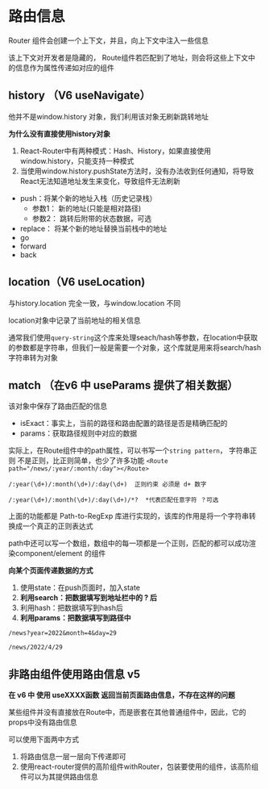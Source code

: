 # 路由信息
Router 组件会创建一个上下文，并且，向上下文中注入一些信息

该上下文对开发者是隐藏的， Route组件若匹配到了地址，则会将这些上下文中的信息作为属性传递如对应的组件

## history （V6 useNavigate）
他并不是window.history 对象，我们利用该对象无刷新跳转地址

**为什么没有直接使用history对象**

1. React-Router中有两种模式：Hash、History，如果直接使用window.history，只能支持一种模式
2. 当使用window.history.pushState方法时，没有办法收到任何通知，将导致React无法知道地址发生来变化，导致组件无法刷新

- push：将某个新的地址入栈（历史记录栈）
  - 参数1： 新的地址(只能是相对路径)
  - 参数2： 跳转后附带的状态数据，可选
- replace： 将某个新的地址替换当前栈中的地址
- go
- forward
- back

## location（V6 useLocation)
与history.location 完全一致，与window.location 不同

location对象中记录了当前地址的相关信息

通常我们使用```query-string```这个库来处理seach/hash等参数，在location中获取的参数都是字符串，但我们一般是需要一个对象，这个库就是用来将search/hash字符串转为对象


## match （在v6 中 useParams 提供了相关数据）

该对象中保存了路由匹配的信息
- isExact：事实上，当前的路径和路由配置的路径是否是精确匹配的
- params：获取路径规则中对应的数据

实际上，在Route组件中的path属性，可以书写一个```string pattern```， 字符串正则 不是正则，比正则简单，也少了许多功能
```<Route path="/news/:year/:month/:day"></Route>```

```/:year(\d+)/:month(\d+)/:day(\d+)  正则约束 必须是 d+ 数字```

```/:year(\d+)/:month(\d+)/:day(\d+)/*?  *代表匹配任意字符 ？可选```

上面的功能都是 Path-to-RegExp 库进行实现的，该库的作用是将一个字符串转换成一个真正的正则表达式

path中还可以写一个数组，数组中的每一项都是一个正则，匹配的都可以成功渲染component/element 的组件

**向某个页面传递数据的方式**
1. 使用state：在push页面时，加入state
2. **利用search：把数据填写到地址栏中的 ? 后**
3. 利用hash：把数据填写到hash后
4. **利用params：把数据填写到路径中**

```/news?year=2022&month=4&day=29```

```/news/2022/4/29```


## 非路由组件使用路由信息 v5 

**在 v6 中 使用 useXXXX函数 返回当前页面路由信息，不存在这样的问题**

某些组件并没有直接放在Route中，而是嵌套在其他普通组件中，因此，它的props中没有路由信息

可以使用下面两中方式
1. 将路由信息一层一层向下传递即可
2. 使用react-router提供的高阶组件withRouter，包装要使用的组件，该高阶组件可以为其提供路由信息